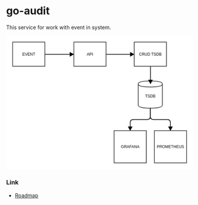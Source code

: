 # go-audit

This service for work with event in system.

![schema](./docs/schema.png)

### Link

+ [Roadmap](./ROADMAP.md)
